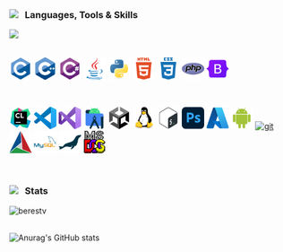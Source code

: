 <br>


<h3><img src="https://media2.giphy.com/media/QssGEmpkyEOhBCb7e1/giphy.gif?cid=ecf05e47a0n3gi1bfqntqmob8g9aid1oyj2wr3ds3mg700bl&rid=giphy.gif" width ="25"> &nbsp Languages, Tools & Skills</h3>
    <img src="https://user-images.githubusercontent.com/73097560/115834477-dbab4500-a447-11eb-908a-139a6edaec5c.gif"><br><br>


<p align="center">
<p align="left">
    <a href="https://www.cprogramming.com/" alt="C" target="_blank"><img src="https://raw.githubusercontent.com/devicons/devicon/master/icons/c/c-original.svg" alt="c" width="40" height="40"/></a> 
    <a href="https://www.w3schools.com/cpp/" alt="C++" target="_blank"> <img src="https://raw.githubusercontent.com/devicons/devicon/master/icons/cplusplus/cplusplus-original.svg" alt="cplusplus" width="40" height="40"/></a>
    <a href="https://learn.microsoft.com/en-us/dotnet/csharp/" alt="C#" target="_blank"><img src="https://raw.githubusercontent.com/devicons/devicon/master/icons/csharp/csharp-original.svg" alt="c" width="40" height="40"/></a> 
    <a href="https://learn.microsoft.com/en-us/dotnet/csharp/" alt="Java" target="_blank"><img src="https://raw.githubusercontent.com/devicons/devicon/ca28c779441053191ff11710fe24a9e6c23690d6/icons/java/java-original.svg" alt="c" width="40" height="40"/></a> 
    <a href="https://www.python.org" target="_blank"><img src="https://raw.githubusercontent.com/devicons/devicon/master/icons/python/python-original.svg" alt="python" width="40" height="40"/></a> 
    <a href="https://www.w3.org/html/" target="_blank"><img src="https://raw.githubusercontent.com/devicons/devicon/ca28c779441053191ff11710fe24a9e6c23690d6/icons/html5/html5-plain-wordmark.svg" alt="html5" width="40" height="40"/></a>
    <a href="https://www.w3schools.com/css/" target="_blank"><img src="https://raw.githubusercontent.com/devicons/devicon/ca28c779441053191ff11710fe24a9e6c23690d6/icons/css3/css3-plain-wordmark.svg" alt="css3" width="40" height="40"/></a>
    <a href="https://www.w3schools.com/css/" target="_blank"><img src="https://raw.githubusercontent.com/devicons/devicon/ca28c779441053191ff11710fe24a9e6c23690d6/icons/php/php-original.svg" alt="css3" width="40" height="40"/></a>
    <a href="https://www.w3schools.com/css/" target="_blank"><img src="https://raw.githubusercontent.com/devicons/devicon/ca28c779441053191ff11710fe24a9e6c23690d6/icons/bootstrap/bootstrap-original.svg" alt="css3" width="40" height="40"/></a>
</p></p>

<br>

<p align="center">
<p align="left">
    <a href="https://git-scm.com/" target="_blank"><img src="https://raw.githubusercontent.com/devicons/devicon/ca28c779441053191ff11710fe24a9e6c23690d6/icons/clion/clion-original.svg" alt="git" width="40" height="40"/></a>
    <a href="https://git-scm.com/" target="_blank"><img src="https://raw.githubusercontent.com/devicons/devicon/ca28c779441053191ff11710fe24a9e6c23690d6/icons/vscode/vscode-original.svg" alt="git" width="40" height="40"/></a>
    <a href="https://git-scm.com/" target="_blank"><img src="https://raw.githubusercontent.com/devicons/devicon/ca28c779441053191ff11710fe24a9e6c23690d6/icons/visualstudio/visualstudio-original.svg" alt="git" width="40" height="40"/></a>
    <a href="https://git-scm.com/" target="_blank"><img src="https://raw.githubusercontent.com/devicons/devicon/master/icons/androidstudio/androidstudio-original.svg" alt="git" width="40" height="40"/></a>
    <a href="https://git-scm.com/" target="_blank"><img src="https://raw.githubusercontent.com/devicons/devicon/ca28c779441053191ff11710fe24a9e6c23690d6/icons/unity/unity-original.svg" alt="git" width="40" height="40"/></a>
    <a href="https://www.linux.org/" target="_blank"><img src="https://raw.githubusercontent.com/devicons/devicon/master/icons/linux/linux-original.svg" alt="linux" width="40" height="40"/></a>
    <a href="https://www.linux.org/" target="_blank"><img src="https://raw.githubusercontent.com/devicons/devicon/ca28c779441053191ff11710fe24a9e6c23690d6/icons/bash/bash-original.svg" alt="linux" width="40" height="40"/></a>
    <a href="https://git-scm.com/" target="_blank"><img src="https://raw.githubusercontent.com/devicons/devicon/master/icons/photoshop/photoshop-original.svg" alt="git" width="40" height="40"/></a>
    <a href="https://www.linux.org/" target="_blank"><img src="https://raw.githubusercontent.com/devicons/devicon/ca28c779441053191ff11710fe24a9e6c23690d6/icons/azure/azure-original.svg" alt="linux" width="40" height="40"/></a>
    <a href="https://www.linux.org/" target="_blank"><img src="https://raw.githubusercontent.com/devicons/devicon/ca28c779441053191ff11710fe24a9e6c23690d6/icons/android/android-plain.svg" alt="linux" width="40" height="40"/></a>
    <a href="https://git-scm.com/" target="_blank"><img src="https://www.vectorlogo.zone/logos/git-scm/git-scm-icon.svg" alt="git" width="40" height="40"/></a>
    <a href="https://git-scm.com/" target="_blank"><img src="https://raw.githubusercontent.com/devicons/devicon/ca28c779441053191ff11710fe24a9e6c23690d6/icons/cmake/cmake-original.svg" alt="git" width="40" height="40"/></a>
    <a href="https://git-scm.com/" target="_blank"><img src="https://raw.githubusercontent.com/devicons/devicon/ca28c779441053191ff11710fe24a9e6c23690d6/icons/mysql/mysql-original-wordmark.svg" alt="git" width="40" height="40"/></a>
    <a href="https://git-scm.com/" target="_blank"><img src="https://raw.githubusercontent.com/devicons/devicon/ca28c779441053191ff11710fe24a9e6c23690d6/icons/mariadb/mariadb-original.svg" alt="git" width="40" height="40"/></a>
    <a href="https://www.w3schools.com/css/" target="_blank"><img src="https://raw.githubusercontent.com/devicons/devicon/ca28c779441053191ff11710fe24a9e6c23690d6/icons/msdos/msdos-original.svg" alt="css3" width="40" height="40"/></a>
</p></p>

<br>

<h3><img src="https://media.giphy.com/media/iY8CRBdQXODJSCERIr/giphy.gif" width="35"> &nbsp Stats </h3>
    <img src="https://user-images.githubusercontent.com/73097560/115834477-dbab4500-a447-11eb-908a-139a6edaec5c.gif" alt="berestv" align="left"><br><br>

![Anurag's GitHub stats](https://github-readme-stats.vercel.app/api?username=berestv&show_icons=true&theme=react&rank_icon=github&hide_border=true)
<!--[![bbento-e's 42 stats](https://badge.mediaplus.ma/binary/bbento-e?1337Badge=off&UM6P=off)](https://github.com/oakoudad/badge42) -->
